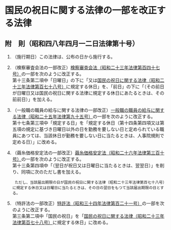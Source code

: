 # 国民の祝日に関する法律の一部を改正する法律

## 附　則（昭和四八年四月一二日法律第十号）

1. （施行期日）この法律は、公布の日から施行する。
2. （検察審査会法の一部改正）[検察審査会法（昭和二十三年法律第百四十七号）](https://github.com/law-of-japan/19480712-act-147)の一部を次のように改正する。\
第十三条第二項中「日曜日」の下に「又は[国民の祝日に関する法律（昭和二十三年法律第百七十八号）](https://github.com/law-of-japan/19480720-act-178)に規定する休日」を、「前日」の下に「（その前日が日曜日又は国民の祝日に関する法律に規定する休日にあたるときは、その前前日）」を加える。
3. （一般職の職員の給与に関する法律の一部改正）[一般職の職員の給与に関する法律（昭和二十五年法律第九十五号）](https://github.com/law-of-japan/19500403-act-95)の一部を次のように改正する。\
第十七条第三項中「規定する日」を「規定する休日（第十四条第四項又は第五項の規定に基づき日曜日以外の日を勤務を要しない日と定められている職員にあつては、当該休日が勤務を要しない日に当たるときは、人事院規則で定める日）」に改める。
4. （繭糸価格安定法の一部改正）[繭糸価格安定法（昭和二十六年法律第三百十号）](https://github.com/law-of-japan/19511217-act-310)の一部を次のように改正する。\
第十三条第四項中「（翌日が祝日又は日曜日に当たるときは、翌翌日）」を削り、同項に次のただし書を加える。

        ただし、当該届出期限の日が国民の祝日に関する法律（昭和二十三年法律第百七十八号）に規定する休日又は日曜日に当たるときは、その日の翌日をもつて当該届出期限の日とする。

5. （特許法の一部改正）[特許法（昭和三十四年法律第百二十一号）](https://github.com/law-of-japan/19590413-act-121)の一部を次のように改正する。\
第三条第二項中「国民の祝日」を「[国民の祝日に関する法律（昭和二十三年法律第百七十八号）](https://github.com/law-of-japan/19480720-act-178)に規定する休日」に改める。

